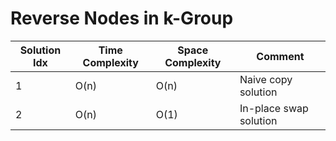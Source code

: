 # Reverse Nodes in k-Group

| Solution Idx | Time Complexity | Space Complexity | Comment                |
| ------------ | --------------- | ---------------- | ---------------------- |
| 1            | O(n)            | O(n)             | Naive copy solution    |
| 2            | O(n)            | O(1)             | In-place swap solution |

